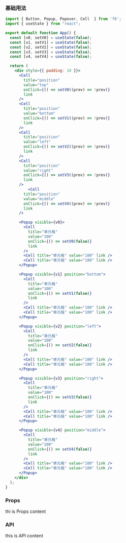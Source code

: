 <div class="block-panel">
      <script>var code =`import { Button, Popup, Popover, Cell  } from 'f6';
import { useState } from "react";

export default function App() {
  const [v0, setV0] = useState(false);
  const [v1, setV1] = useState(false);
  const [v2, setV2] = useState(false);
  const [v3, setV3] = useState(false);
  const [v4, setV4] = useState(false);

  return (
    <div style={{ padding: 10 }}>
      <Cell
        title="position"
        value="top"
        onClick={() => setV0((prev) => !prev)}
        link
      />
      <Cell
        title="position"
        value="bottom"
        onClick={() => setV1((prev) => !prev)}
        link
      />
      <Cell
        title="position"
        value="left"
        onClick={() => setV2((prev) => !prev)}
        link
      />
      <Cell
        title="position"
        value="right"
        onClick={() => setV3((prev) => !prev)}
        link
      />
          <Cell
        title="position"
        value="middle"
        onClick={() => setV4((prev) => !prev)}
        link
      />

      <Popup visible={v0}>
        <Cell
          title="单元格"
          value="100"
          onClick={() => setV0(false)}
          link
        />
        <Cell title="单元格" value="100" link />
        <Cell title="单元格" value="100" link />
      </Popup>

      <Popup visible={v1} position="bottom">
        <Cell
          title="单元格"
          value="100"
          onClick={() => setV1(false)}
          link
        />
        <Cell title="单元格" value="100" link />
        <Cell title="单元格" value="100" link />
      </Popup>

      <Popup visible={v2} position="left">
        <Cell
          title="单元格"
          value="100"
          onClick={() => setV2(false)}
          link
        />
        <Cell title="单元格" value="100" link />
        <Cell title="单元格" value="100" link />
      </Popup>

      <Popup visible={v3} position="right">
        <Cell
          title="单元格"
          value="100"
          onClick={() => setV3(false)}
          link
        />
        <Cell title="单元格" value="100" link />
        <Cell title="单元格" value="100" link />
      </Popup>

      <Popup visible={v4} position="middle">
        <Cell
          title="单元格"
          value="100"
          onClick={() => setV4(false)}
          link
        />
        <Cell title="单元格" value="100" link />
        <Cell title="单元格" value="100" link />
      </Popup>
    </div>
  );
}
`; console.log(code)</script>
      <h3>基础用法</h3>

```jsx
import { Button, Popup, Popover, Cell  } from 'f6';
import { useState } from "react";

export default function App() {
  const [v0, setV0] = useState(false);
  const [v1, setV1] = useState(false);
  const [v2, setV2] = useState(false);
  const [v3, setV3] = useState(false);
  const [v4, setV4] = useState(false);

  return (
    <div style={{ padding: 10 }}>
      <Cell
        title="position"
        value="top"
        onClick={() => setV0((prev) => !prev)}
        link
      />
      <Cell
        title="position"
        value="bottom"
        onClick={() => setV1((prev) => !prev)}
        link
      />
      <Cell
        title="position"
        value="left"
        onClick={() => setV2((prev) => !prev)}
        link
      />
      <Cell
        title="position"
        value="right"
        onClick={() => setV3((prev) => !prev)}
        link
      />
          <Cell
        title="position"
        value="middle"
        onClick={() => setV4((prev) => !prev)}
        link
      />

      <Popup visible={v0}>
        <Cell
          title="单元格"
          value="100"
          onClick={() => setV0(false)}
          link
        />
        <Cell title="单元格" value="100" link />
        <Cell title="单元格" value="100" link />
      </Popup>

      <Popup visible={v1} position="bottom">
        <Cell
          title="单元格"
          value="100"
          onClick={() => setV1(false)}
          link
        />
        <Cell title="单元格" value="100" link />
        <Cell title="单元格" value="100" link />
      </Popup>

      <Popup visible={v2} position="left">
        <Cell
          title="单元格"
          value="100"
          onClick={() => setV2(false)}
          link
        />
        <Cell title="单元格" value="100" link />
        <Cell title="单元格" value="100" link />
      </Popup>

      <Popup visible={v3} position="right">
        <Cell
          title="单元格"
          value="100"
          onClick={() => setV3(false)}
          link
        />
        <Cell title="单元格" value="100" link />
        <Cell title="单元格" value="100" link />
      </Popup>

      <Popup visible={v4} position="middle">
        <Cell
          title="单元格"
          value="100"
          onClick={() => setV4(false)}
          link
        />
        <Cell title="单元格" value="100" link />
        <Cell title="单元格" value="100" link />
      </Popup>
    </div>
  );
}
```
</div>

### Props

thi is Props content

### API

this is API content